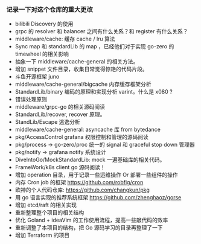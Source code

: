 ### 记录一下对这个仓库的重大更改

- bilibili Discovery 的使用
- grpc 的 resolver 和 balancer 之间有什么关系？和 register 有什么关系？
- middleware/cache: 缓存 cache / lru 算法
- Sync map 和 standardLib 的 map ，已经他们对于实现 go-zero 的 timewheel 的相关影响
- 抽象一下 middleware/cache-general 的相关方法。
- 增加 snippet 文件目录，收集日常觉得惊艳的代码片段。
- 斗鱼开源框架 juno
- middleware/cache-general/bigcache 内存缓存框架分析
- StandardLib/binary 编码的原理和实现分析 varint。什么是 x080 ? 
- 错误处理原则
- middleware/grpc-go 的相关源码阅读
- StandardLib/recover, recover 原理。
- StandLib/Escape 逃逸分析
- middleware/cache-general: asyncache 库 from bytedance
- pkg/AccessControl grafana 权限控制和管理的源码阅读
- pkg/process -> go-zero/proc 统一的 signal 和 graceful stop down 管理器
- pkg/notify -> grafana notify 系统设计
- DiveIntoGo/MockStandardLib: mock 一遍基础库的相关代码。
- FrameWork/k8s client go 源码阅读！
- 增加 operation 目录，用于记录一些运维操作 Or 部署一些组件的操作
- 内存 Cron job 的框架 https://github.com/robfig/cron
- 欧神的个人代码仓库: https://github.com/changkun/pkg
- 用 go 语言实现的推荐系统框架 https://github.com/zhenghaoz/gorse
- 增加 etcd/raft 的相关实现
- 重新整理整个项目的相关结构
- 优化 Goland + ideaVim 的工作使用流程，提高一些敲代码的效率
- 重新调整了本项目的结构，把 Go 源码学习的目录再整理了一下
- 增加 Terraform 的项目
